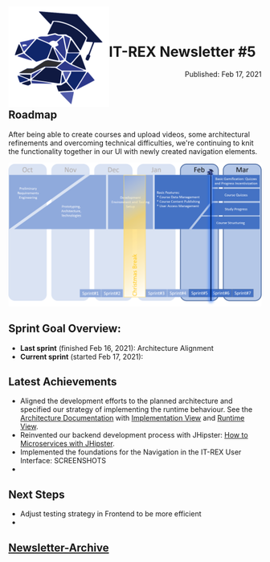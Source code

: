 <img align="left" width="200" src="../graphix/rexlogo.png"/>
<br/>
<br/>

# IT-REX Newsletter #5

<p align="right">Published: Feb 17, 2021</p>
<br/>

## Roadmap

After being able to create courses and upload videos, some architectural refinements and overcoming technical difficulties, we're continuing to knit the functionality together in our UI with newly created navigation elements. 

![Roadmap](../graphix/roadmap06.png)

## Sprint Goal Overview:
* **Last sprint** (finished Feb 16, 2021): Architecture Alignment
* **Current sprint** (started Feb 17, 2021): 

## Latest Achievements
* Aligned the development efforts to the planned architecture and specified our strategy of implementing the runtime behaviour. See the [Architecture Documentation](https://github.com/IT-REX-Platform/Wiki/wiki/Application-Architecture) with [Implementation View](https://github.com/IT-REX-Platform/Wiki/wiki/Application-Architecture--Implementation-View) and [Runtime View](https://github.com/IT-REX-Platform/Wiki/wiki/Application-Architecture--Runtime-View). 
* Reinvented our backend development process with JHipster: [How to Microservices with JHipster](https://github.com/IT-REX-Platform/Wiki/wiki/Development--How-to-JHipster-Microservices).
* Implemented the foundations for the Navigation in the IT-REX User Interface: 
  SCREENSHOTS
* 

## Next Steps
* Adjust testing strategy in Frontend to be more efficient
* 

## [Newsletter-Archive](https://github.com/IT-REX-Platform/Wiki/tree/main/newsletter/archive)